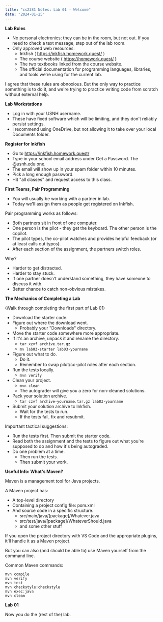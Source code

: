 ```yaml
---
title: "cs2381 Notes: Lab 01 - Welcome"
date: "2024-01-25"
---
```


**Lab Rules**

 - No personal electronics; they can be in the room, but not out. If
   you need to check a text message, step out of the lab room.
 - Only approved web resources:
   - Inkfish ( https://inkfish.homework.quest/ )
   - The course website ( https://homework.quest/ )
   - The two textbooks linked from the course website.
   - The official documentation for programming languages, libraries,
     and tools we're using for the current lab.

I agree that these rules are obnoxious. But the only way to practice
something is to do it, and we're trying to practice writing code from
scratch without external help.


**Lab Workstations**

 - Log in with your USNH username.
 - These have fixed software which will be limiting, and they
   don't reliably persist settings.
 - I recommend using OneDrive, but not allowing it to take over your
   local Documents folder.


**Register for Inkfish**

 - Go to https://inkfish.homework.quest/
 - Type in your school email address under Get a Password. The @usnh.edu one.
 - The email will show up in your spam folder within 10 minutes.
 - Pick a long enough password.
 - Hit "all classes" and request access to this class.


**First Teams, Pair Programming**

 - You will usually be working with a partner in lab.
 - Today we'll assign them as people get registered on Inkfish.

Pair programming works as follows:

 - Both partners sit in front of one computer.
 - One person is the pilot - they get the keyboard. The other person
   is the copilot.
 - The pilot types, the co-pilot watches and provides helpful feedback
   (or at least calls out typos).
 - After each section of the assignment, the partners switch roles.

Why?

 - Harder to get distracted.
 - Harder to stay stuck.
 - If one partner doesn't understand something, they have someone to
   discuss it with.
 - Better chance to catch non-obvious mistakes.


**The Mechanics of Completing a Lab**

(Walk through completing the first part of Lab 01)

 - Download the starter code.
 - Figure out where the download went.
   - Probably your "Downloads" directory.
 - Move the starter code somewhere more appropriate.
 - If it's an archive, unpack it and rename the directory.
   - ```tar xzvf archive.tar.gz```
   - ```mv lab03-starter lab03-yourname```
 - Figure out what to do.
   - Do it.
   - Remember to swap pilot/co-pilot roles after each section.
 - Run the tests locally.
   - ```mvn verify```
 - Clean your project.
   - ```mvn clean```
   - The autograder will give you a zero for non-cleaned solutions.
 - Pack your solution archive.
   - ```tar czvf archive-yourname.tar.gz lab03-yourname```
 - Submit your solution archive to Inkfish.
   - Wait for the tests to run.
   - If the tests fail, fix and resubmit.

Important tactical suggestions:

 - Run the tests first. Then submit the starter code.
 - Read both the assignment and the tests to figure out what
   you're supposed to do and how it's being autograded.
 - Do one problem at a time.
   - Then run the tests.
   - Then submit your work.


**Useful Info: What's Maven?**

Maven is a management tool for Java projects.

A Maven project has:

 - A top-level directory
 - Containing a project config file: pom.xml
 - And source code in a specific structure.
   - src/main/java/[package]/Whatever.java
   - src/test/java/[package]/WhateverShould.java
   - and some other stuff

If you open the project directory with VS Code and the appropriate
plugins, it'll handle it as a Maven project.

But you can also (and should be able to) use Maven yourself from
the command line.

Common Maven commands:

```
mvn compile
mvn verify
mvn test
mvn checkstyle:checkstyle
mvn exec:java
mvn clean
```


**Lab 01**

Now you do the (rest of the) lab.
